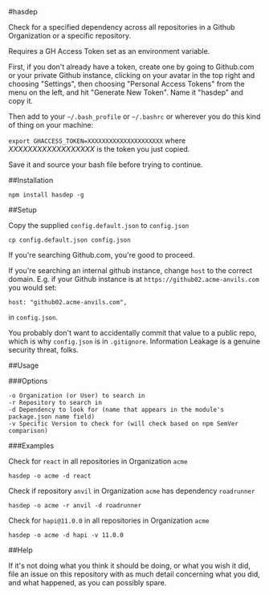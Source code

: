 #hasdep

Check for a specified dependency across all repositories in a Github Organization
or a specific repository.

Requires a GH Access Token set as an environment variable.

First, if you don't already have a token, create one by going to Github.com or your private
Github instance, clicking on your avatar in the top right and choosing "Settings", then choosing
"Personal Access Tokens" from the menu on the left, and hit "Generate New Token". Name it "hasdep"
and copy it.

Then add to your `~/.bash_profile` or `~/.bashrc` or wherever you do this kind of thing on your machine:

`export GHACCESS_TOKEN=XXXXXXXXXXXXXXXXXXXXX` where _XXXXXXXXXXXXXXXXXX_ is the token you just copied.

Save it and source your bash file before trying to continue.

##Installation

`npm install hasdep -g`

##Setup

Copy the supplied `config.default.json` to `config.json`

`cp config.default.json config.json`

If you're searching Github.com, you're good to proceed.

If you're searching an internal github instance, change `host` to the correct domain. E.g. if your
Github instance is at `https://github02.acme-anvils.com` you would set:

`host: "github02.acme-anvils.com",`

in `config.json`.

You probably don't want to accidentally commit that value to a public repo, which is why `config.json`
is in `.gitignore`. Information Leakage is a genuine security threat, folks.

##Usage

###Options

```
-o Organization (or User) to search in
-r Repository to search in
-d Dependency to look for (name that appears in the module's package.json name field)
-v Specific Version to check for (will check based on npm SemVer comparison)
```

###Examples

Check for `react` in all repositories in Organization `acme`

```
hasdep -o acme -d react
```

Check if repository `anvil` in Organization `acme` has dependency `roadrunner`

```
hasdep -o acme -r anvil -d roadrunner
```

Check for `hapi@11.0.0` in all repositories in Organization `acme`

```
hasdep -o acme -d hapi -v 11.0.0
```

##Help

If it's not doing what you think it should be doing, or what you wish it did,
file an issue on this repository with as much detail concerning what you did,
and what happened, as you can possibly spare.

